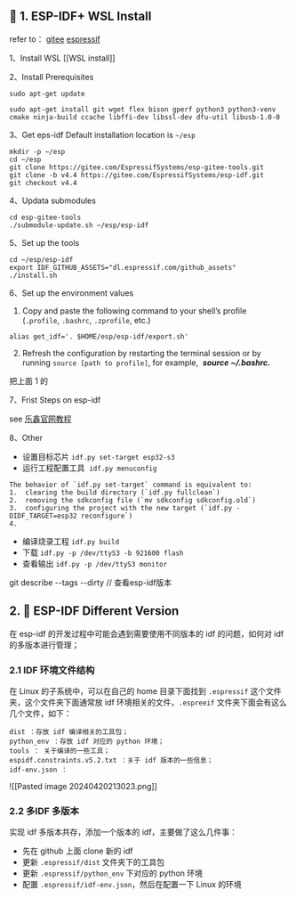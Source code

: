 ## 📗 1. ESP-IDF+ WSL Install
refer to：
[gitee](https://gitee.com/EspressifSystems/esp-gitee-tools/blob/master/docs/README-submodule-update.md)
[espressif](https://docs.espressif.com/projects/esp-idf/en/latest/esp32/get-started/linux-macos-setup.html)

1、Install WSL
[[WSL install]]

2、Install Prerequisites
~~~
sudo apt-get update

sudo apt-get install git wget flex bison gperf python3 python3-venv cmake ninja-build ccache libffi-dev libssl-dev dfu-util libusb-1.0-0
~~~

3、Get eps-idf
Default installation location is `~/esp`
~~~
mkdir -p ~/esp
cd ~/esp
git clone https://gitee.com/EspressifSystems/esp-gitee-tools.git
git clone -b v4.4 https://gitee.com/EspressifSystems/esp-idf.git
git checkout v4.4
~~~

4、Updata submodules
~~~
cd esp-gitee-tools
./submodule-update.sh ~/esp/esp-idf
~~~

5、Set up the tools
~~~
cd ~/esp/esp-idf
export IDF_GITHUB_ASSETS="dl.espressif.com/github_assets"
./install.sh
~~~

6、Set up the environment values
1. Copy and paste the following command to your shell’s profile (`.profile`, `.bashrc`, `.zprofile`, etc.)
~~~
alias get_idf='. $HOME/esp/esp-idf/export.sh'
~~~
2.  Refresh the configuration by restarting the terminal session or by running `source [path to profile]`, for example,  ***source ~/.bashrc.***

把上面 1 的

7、Frist Steps on esp-idf

see [乐鑫官网教程](https://docs.espressif.com/projects/esp-idf/en/latest/esp32/get-started/linux-macos-setup.html)

8、Other
- 设置目标芯片
`idf.py set-target esp32-s3` 
- 运行工程配置工具 
`idf.py menuconfig`

~~~
The behavior of `idf.py set-target` command is equivalent to:
1.  clearing the build directory (`idf.py fullclean`)
2.  removing the sdkconfig file (`mv sdkconfig sdkconfig.old`)
3.  configuring the project with the new target (`idf.py -DIDF_TARGET=esp32 reconfigure`)
4. 
~~~
- 编译烧录工程
`idf.py build`
- 下载
`idf.py -p /dev/ttyS3 -b 921600 flash`
- 查看输出
`idf.py -p /dev/ttyS3 monitor`

git describe --tags --dirty // 查看esp-idf版本

## 2. 📗 ESP-IDF Different Version

在 esp-idf 的开发过程中可能会遇到需要使用不同版本的 idf 的问题，如何对 idf 的多版本进行管理；

### 2.1 IDF 环境文件结构

在 Linux 的子系统中，可以在自己的 home 目录下面找到 `.espressif` 这个文件夹，这个文件夹下面通常放 idf 环境相关的文件，`.espreeif` 文件夹下面会有这么几个文件，如下：

~~~
dist ：存放 idf 编译相关的工具包；
python_env ：存放 idf 对应的 python 环境；
tools ： 关于编译的一些工具；
espidf.constraints.v5.2.txt ：关于 idf 版本的一些信息；
idf-env.json ：
~~~

![[Pasted image 20240420213023.png]]


### 2.2 多IDF 多版本

实现 idf 多版本共存，添加一个版本的 idf，主要做了这么几件事：
- 先在 github 上面 clone 新的 idf
- 更新 `.espressif/dist` 文件夹下的工具包
- 更新 `.espressif/python_env` 下对应的 python 环境
- 配置 `.espressif/idf-env.json`，然后在配置一下 Linux 的环境